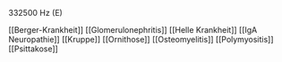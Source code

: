 332500 Hz (E)

[[Berger-Krankheit]]
[[Glomerulonephritis]]
[[Helle Krankheit]]
[[IgA Neuropathie]]
[[Kruppe]]
[[Ornithose]]
[[Osteomyelitis]]
[[Polymyositis]]
[[Psittakose]]